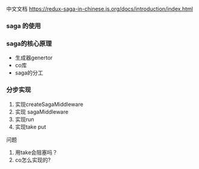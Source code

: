 中文文档 https://redux-saga-in-chinese.js.org/docs/introduction/index.html
### saga 的使用

### saga的核心原理
* 生成器genertor 
* co库
* saga的分工

### 分步实现
1. 实现createSagaMiddleware
2. 实现 sagaMiddleware 
3. 实现run
4. 实现take put



问题
1. 用take会阻塞吗？
2. co怎么实现的?